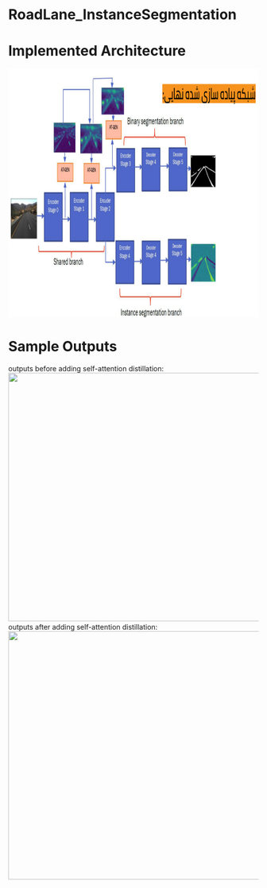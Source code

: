 # RoadLane_InstanceSegmentation
# Implemented Architecture
<img src="https://github.com/taravatp/roadLane_InstanceSegmentation/blob/main/pics/architecture.png" width="1000" height="500">

# Sample Outputs
outputs before adding self-attention distillation:
<img src="" width="1000" height="500">
outputs after adding self-attention distillation:
<img src="" width="1000" height="500">
